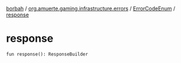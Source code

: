 [borbah](../../index.md) / [org.amuerte.gaming.infrastructure.errors](../index.md) / [ErrorCodeEnum](index.md) / [response](./response.md)

# response

`fun response(): ResponseBuilder`